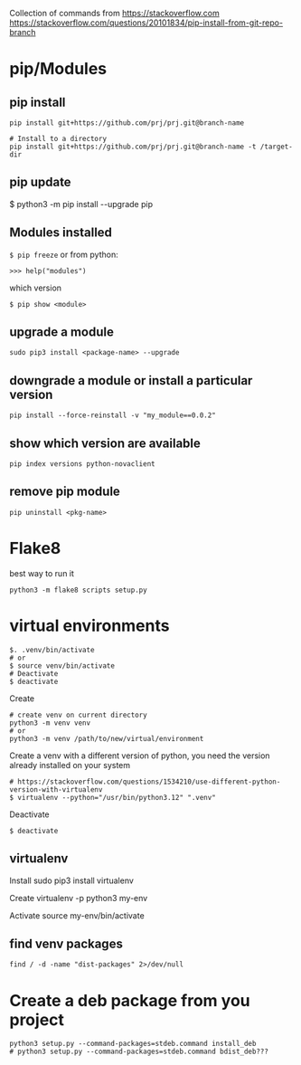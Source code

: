 Collection of commands from https://stackoverflow.com
https://stackoverflow.com/questions/20101834/pip-install-from-git-repo-branch

# pip/Modules

## pip install

```
pip install git+https://github.com/prj/prj.git@branch-name

# Install to a directory
pip install git+https://github.com/prj/prj.git@branch-name -t /target-dir
```

## pip update
$ python3 -m pip install --upgrade pip

## Modules installed

`$ pip freeze` or from python:
```
>>> help("modules")
```
which version
```
$ pip show <module>
```
## upgrade a module
```
sudo pip3 install <package-name> --upgrade
```
## downgrade a module or install a particular version
```
pip install --force-reinstall -v "my_module==0.0.2"
```

## show which version are available
```
pip index versions python-novaclient
```
## remove pip module
```
pip uninstall <pkg-name>
```

# Flake8

best way to run it

```
python3 -m flake8 scripts setup.py
```

# virtual environments
```
$. .venv/bin/activate
# or
$ source venv/bin/activate
# Deactivate 
$ deactivate
```
Create
```
# create venv on current directory
python3 -m venv venv
# or
python3 -m venv /path/to/new/virtual/environment
```
Create a venv with a different version of python, you need the version already installed on your system
```
# https://stackoverflow.com/questions/1534210/use-different-python-version-with-virtualenv
$ virtualenv --python="/usr/bin/python3.12" ".venv"

```
Deactivate
```
$ deactivate
```
## virtualenv
Install
sudo pip3 install virtualenv

Create
virtualenv -p python3 my-env

Activate
source my-env/bin/activate

## find venv packages
```
find / -d -name "dist-packages" 2>/dev/null
```

# Create a deb package from you project
```
python3 setup.py --command-packages=stdeb.command install_deb
# python3 setup.py --command-packages=stdeb.command bdist_deb???
```
